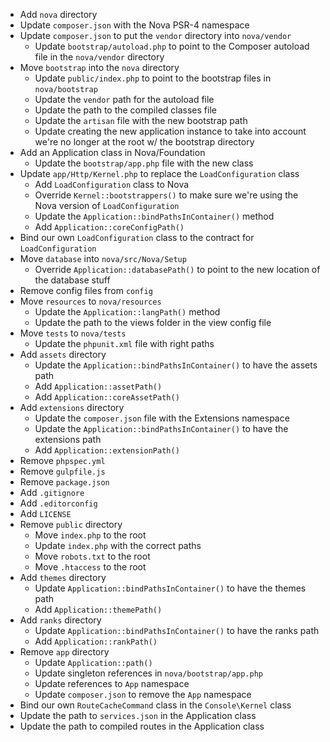 - Add `nova` directory
- Update `composer.json` with the Nova PSR-4 namespace
- Update `composer.json` to put the `vendor` directory into `nova/vendor`
	- Update `bootstrap/autoload.php` to point to the Composer autoload file in the `nova/vendor` directory
- Move `bootstrap` into the `nova` directory
	- Update `public/index.php` to point to the bootstrap files in `nova/bootstrap`
	- Update the `vendor` path for the autoload file
	- Update the path to the compiled classes file
	- Update the `artisan` file with the new bootstrap path
	- Update creating the new application instance to take into account we're no longer at the root w/ the bootstrap directory
- Add an Application class in Nova/Foundation
	- Update the `bootstrap/app.php` file with the new class
- Update `app/Http/Kernel.php` to replace the `LoadConfiguration` class
	- Add `LoadConfiguration` class to Nova
	- Override `Kernel::bootstrappers()` to make sure we're using the Nova version of `LoadConfiguration`
	- Update the `Application::bindPathsInContainer()` method
	- Add `Application::coreConfigPath()`
- Bind our own `LoadConfiguration` class to the contract for `LoadConfiguration`
- Move `database` into `nova/src/Nova/Setup`
	- Override `Application::databasePath()` to point to the new location of the database stuff
- Remove config files from `config`
- Move `resources` to `nova/resources`
	- Update the `Application::langPath()` method
	- Update the path to the views folder in the view config file
- Move `tests` to `nova/tests`
	- Update the `phpunit.xml` file with right paths
- Add `assets` directory
	- Update the `Application::bindPathsInContainer()` to have the assets path
	- Add `Application::assetPath()`
	- Add `Application::coreAssetPath()`
- Add `extensions` directory
	- Update the `composer.json` file with the Extensions namespace
	- Update the `Application::bindPathsInContainer()` to have the extensions path
	- Add `Application::extensionPath()`
- Remove `phpspec.yml`
- Remove `gulpfile.js`
- Remove `package.json`
- Add `.gitignore`
- Add `.editorconfig`
- Add `LICENSE`
- Remove `public` directory
	- Move `index.php` to the root
	- Update `index.php` with the correct paths
	- Move `robots.txt` to the root
	- Move `.htaccess` to the root
- Add `themes` directory
	- Update `Application::bindPathsInContainer()` to have the themes path
	- Add `Application::themePath()`
- Add `ranks` directory
	- Update `Application::bindPathsInContainer()` to have the ranks path
	- Add `Application::rankPath()`
- Remove `app` directory
	- Update `Application::path()`
	- Update singleton references in `nova/bootstrap/app.php`
	- Update references to `App` namespace
	- Update `composer.json` to remove the `App` namespace
- Bind our own `RouteCacheCommand` class in the `Console\Kernel` class
- Update the path to `services.json` in the Application class
- Update the path to compiled routes in the Application class